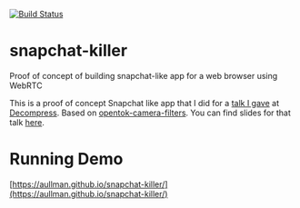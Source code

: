 [![Build Status](https://travis-ci.org/aullman/snapchat-killer.svg?branch=master)](https://travis-ci.org/aullman/snapchat-killer)

# snapchat-killer
Proof of concept of building snapchat-like app for a web browser using WebRTC

This is a proof of concept Snapchat like app that I did for a [talk I gave](https://youtu.be/atUthkDH154?t=20905) at [Decompress](http://2016.decompress.com.au/). Based on [opentok-camera-filters](https://github.com/aullman/opentok-camera-filters). You can find slides for that talk [here](https://github.com/aullman/aullman.github.com/blob/master/SnapchatForWebDecompress16.pdf).

# Running Demo

[https://aullman.github.io/snapchat-killer/](https://aullman.github.io/snapchat-killer/)
